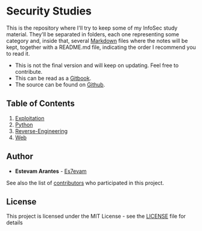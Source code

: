 # Security Studies

This is the repository where I'll try to keep some of my InfoSec study material. They'll be separated in folders, each one representing some category and, inside that, several [Markdown](https://en.wikipedia.org/wiki/Markdown) files where the notes will be kept, together with a README.md file, indicating the order I recommend you to read it.

* This is not the final version and will keep on updating. Feel free to contribute.
* This can be read as a [Gitbook](https://es7evam.gitbook.io/security-studies/).
* The source can be found on [Github](https://github.com/Es7evam/Security-Studies/). 

## Table of Contents

1. [Exploitation](exploitation/)
2. [Python](python.md)
3. [Reverse-Engineering](reverse-engineering/)
4. [Web](web.md)

## Author

* **Estevam Arantes** - [Es7evam](https://github.com/Es7evam)

See also the list of [contributors](https://github.com/Es7evam//contributors) who participated in this project.

## License

This project is licensed under the MIT License - see the [LICENSE](https://github.com/Es7evam/Security-Studies/tree/c2582d3cae736dd0a22e16cdc167c8db55dc1352/LICENSE/README.md) file for details

